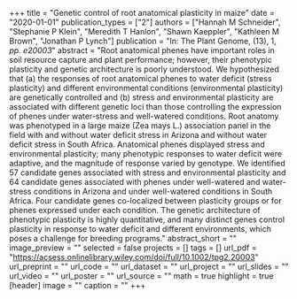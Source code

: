 +++
title = "Genetic control of root anatomical plasticity in maize"
date = "2020-01-01"
publication_types = ["2"]
authors = ["Hannah M Schneider", "Stephanie P Klein", "Meredith T Hanlon", "Shawn Kaeppler", "Kathleen M Brown", "Jonathan P Lynch"]
publication = "In: The Plant Genome, (13), 1, _pp. e20003_"
abstract = "Root anatomical phenes have important roles in soil resource capture and plant performance; however, their phenotypic plasticity and genetic architecture is poorly understood. We hypothesized that (a) the responses of root anatomical phenes to water deficit (stress plasticity) and different environmental conditions (environmental plasticity) are genetically controlled and (b) stress and environmental plasticity are associated with different genetic loci than those controlling the expression of phenes under water-stress and well-watered conditions. Root anatomy was phenotyped in a large maize (Zea mays L.) association panel in the field with and without water deficit stress in Arizona and without water deficit stress in South Africa. Anatomical phenes displayed stress and environmental plasticity; many phenotypic responses to water deficit were adaptive, and the magnitude of response varied by genotype. We identified 57 candidate genes associated with stress and environmental plasticity and 64 candidate genes associated with phenes under well-watered and water-stress conditions in Arizona and under well-watered conditions in South Africa. Four candidate genes co-localized between plasticity groups or for phenes expressed under each condition. The genetic architecture of phenotypic plasticity is highly quantitative, and many distinct genes control plasticity in response to water deficit and different environments, which poses a challenge for breeding programs."
abstract_short = ""
image_preview = ""
selected = false
projects = []
tags = []
url_pdf = "https://acsess.onlinelibrary.wiley.com/doi/full/10.1002/tpg2.20003"
url_preprint = ""
url_code = ""
url_dataset = ""
url_project = ""
url_slides = ""
url_video = ""
url_poster = ""
url_source = ""
math = true
highlight = true
[header]
image = ""
caption = ""
+++
